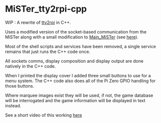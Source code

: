 # MiSTer_tty2rpi-cpp
WIP : A rewrite of [tty2rpi](https://github.com/ojaksch/MiSTer_tty2rpi) in C++.

Uses a modified version of the socket-based communication from the MiSTer along
with a small modification to [Main_MiSTer](https://github.com/MiSTer-devel/Main_MiSTer) (see [here](https://github.com/MiSTer-devel/Main_MiSTer/pull/763)).

Most of the shell scripts and services have been removed, a single service
remains that just runs the C++ code once.

All sockets comms, display composition and display output are done natively
in the C++ code.

When I printed the display cover I added three small buttons to use for a menu
system. The C++ code also does all of the Pi Zero GPIO handling for those buttons.

Where marquee images exist they will be used, if not, the game database will be
interrogated and the game information will be displayed in text instead.

See a short video of this working [here](https://1drv.ms/v/s!AgZXmGPNWbCKj_Zzbv6p7Q2keYUF-w?e=TY20IA)